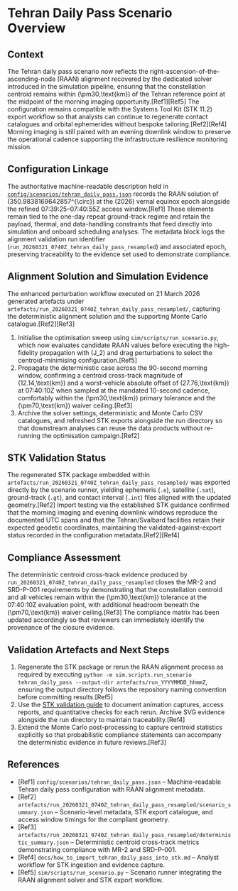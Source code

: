 # Tehran Daily Pass Scenario Overview

## Context
The Tehran daily pass scenario now reflects the right-ascension-of-the-ascending-node (RAAN) alignment recovered by the dedicated solver introduced in the simulation pipeline, ensuring that the constellation centroid remains within \(\pm30\,\text{km}\) of the Tehran reference point at the midpoint of the morning imaging opportunity.[Ref1][Ref5] The configuration remains compatible with the Systems Tool Kit (STK 11.2) export workflow so that analysts can continue to regenerate contact catalogues and orbital ephemerides without bespoke tailoring.[Ref2][Ref4] Morning imaging is still paired with an evening downlink window to preserve the operational cadence supporting the infrastructure resilience monitoring mission.

## Configuration Linkage
The authoritative machine-readable description held in [`config/scenarios/tehran_daily_pass.json`](../config/scenarios/tehran_daily_pass.json) records the RAAN solution of \(350.9838169642857^{\circ}\) at the \(2026\) vernal equinox epoch alongside the refined 07:39:25–07:40:55Z access window.[Ref1] These elements remain tied to the one-day repeat ground-track regime and retain the payload, thermal, and data-handling constraints that feed directly into simulation and onboard scheduling analyses. The metadata block logs the alignment validation run identifier (`run_20260321_0740Z_tehran_daily_pass_resampled`) and associated epoch, preserving traceability to the evidence set used to demonstrate compliance.

## Alignment Solution and Simulation Evidence
The enhanced perturbation workflow executed on 21 March 2026 generated artefacts under `artefacts/run_20260321_0740Z_tehran_daily_pass_resampled/`, capturing the deterministic alignment solution and the supporting Monte Carlo catalogue.[Ref2][Ref3]

1. Initialise the optimisation sweep using `sim/scripts/run_scenario.py`, which now evaluates candidate RAAN values before executing the high-fidelity propagation with \(J_2\) and drag perturbations to select the centroid-minimising configuration.[Ref5]
2. Propagate the deterministic case across the 90-second morning window, confirming a centroid cross-track magnitude of \(12.14\,\text{km}\) and a worst-vehicle absolute offset of \(27.76\,\text{km}\) at 07:40:10Z when sampled at the mandated 10-second cadence, comfortably within the \(\pm30\,\text{km}\) primary tolerance and the \(\pm70\,\text{km}\) waiver ceiling.[Ref3]
3. Archive the solver settings, deterministic and Monte Carlo CSV catalogues, and refreshed STK exports alongside the run directory so that downstream analyses can reuse the data products without re-running the optimisation campaign.[Ref2]

## STK Validation Status
The regenerated STK package embedded within `artefacts/run_20260321_0740Z_tehran_daily_pass_resampled/` was exported directly by the scenario runner, yielding ephemeris (`.e`), satellite (`.sat`), ground-track (`.gt`), and contact interval (`.int`) files aligned with the updated geometry.[Ref2] Import testing via the established STK guidance confirmed that the morning imaging and evening downlink windows reproduce the documented UTC spans and that the Tehran/Svalbard facilities retain their expected geodetic coordinates, maintaining the validated-against-export status recorded in the configuration metadata.[Ref2][Ref4]

## Compliance Assessment
The deterministic centroid cross-track evidence produced by `run_20260321_0740Z_tehran_daily_pass_resampled` closes the MR-2 and SRD-P-001 requirements by demonstrating that the constellation centroid and all vehicles remain within the \(\pm30\,\text{km}\) tolerance at the 07:40:10Z evaluation point, with additional headroom beneath the \(\pm70\,\text{km}\) waiver ceiling.[Ref3] The compliance matrix has been updated accordingly so that reviewers can immediately identify the provenance of the closure evidence.

## Validation Artefacts and Next Steps
1. Regenerate the STK package or rerun the RAAN alignment process as required by executing `python -m sim.scripts.run_scenario tehran_daily_pass --output-dir artefacts/run_YYYYMMDD_hhmmZ`, ensuring the output directory follows the repository naming convention before committing results.[Ref5]
2. Use the [STK validation guide](how_to_import_tehran_daily_pass_into_stk.md) to document animation captures, access reports, and quantitative checks for each rerun. Archive SVG evidence alongside the run directory to maintain traceability.[Ref4]
3. Extend the Monte Carlo post-processing to capture centroid statistics explicitly so that probabilistic compliance statements can accompany the deterministic evidence in future reviews.[Ref3]

## References
- [Ref1] `config/scenarios/tehran_daily_pass.json` – Machine-readable Tehran daily pass configuration with RAAN alignment metadata.
- [Ref2] `artefacts/run_20260321_0740Z_tehran_daily_pass_resampled/scenario_summary.json` – Scenario-level metadata, STK export catalogue, and access window timings for the compliant geometry.
- [Ref3] `artefacts/run_20260321_0740Z_tehran_daily_pass_resampled/deterministic_summary.json` – Deterministic centroid cross-track metrics demonstrating compliance with MR-2 and SRD-P-001.
- [Ref4] `docs/how_to_import_tehran_daily_pass_into_stk.md` – Analyst workflow for STK ingestion and evidence capture.
- [Ref5] `sim/scripts/run_scenario.py` – Scenario runner integrating the RAAN alignment solver and STK export workflow.

